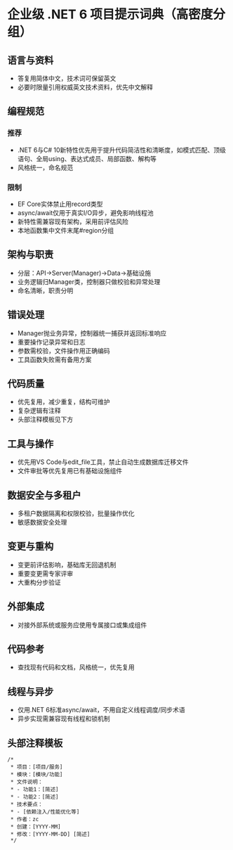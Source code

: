 ﻿# 企业级 .NET 6 项目提示词典（高密度分组）

## 语言与资料
- 答复用简体中文，技术词可保留英文
- 必要时限量引用权威英文技术资料，优先中文解释

## 编程规范

### 推荐
- .NET 6与C# 10新特性优先用于提升代码简洁性和清晰度，如模式匹配、顶级语句、全局using、表达式成员、局部函数、解构等
- 风格统一，命名规范

### 限制
- EF Core实体禁止用record类型
- async/await仅用于真实I/O异步，避免影响线程池
- 新特性需兼容现有架构，采用前评估风险
- 本地函数集中文件末尾#region分组

## 架构与职责
- 分层：API→Server(Manager)→Data→基础设施
- 业务逻辑归Manager类，控制器只做校验和异常处理
- 命名清晰，职责分明

## 错误处理
- Manager抛业务异常，控制器统一捕获并返回标准响应
- 重要操作记录异常和日志
- 参数需校验，文件操作用正确编码
- 工具函数失败需有备用方案

## 代码质量
- 优先复用，减少重复，结构可维护
- 复杂逻辑有注释
- 头部注释模板见下方

## 工具与操作
- 优先用VS Code与edit_file工具，禁止自动生成数据库迁移文件
- 文件审批等优先复用已有基础设施组件

## 数据安全与多租户
- 多租户数据隔离和权限校验，批量操作优化
- 敏感数据安全处理

## 变更与重构
- 变更前评估影响，基础库无回退机制
- 重要变更需专家评审
- 大重构分步验证

## 外部集成
- 对接外部系统或服务应使用专属接口或集成组件

## 代码参考
- 查找现有代码和文档，风格统一，优先复用

## 线程与异步
- 仅用.NET 6标准async/await，不用自定义线程调度/同步术语
- 异步实现需兼容现有线程和锁机制

## 头部注释模板

```
/*
 * 项目：[项目/服务]
 * 模块：[模块/功能]
 * 文件说明：
 * - 功能1：[简述]
 * - 功能2：[简述]
 * 技术要点：
 * - [依赖注入/性能优化等]
 * 作者：zc
 * 创建：[YYYY-MM]
 * 修改：[YYYY-MM-DD] [简述]
 */
```